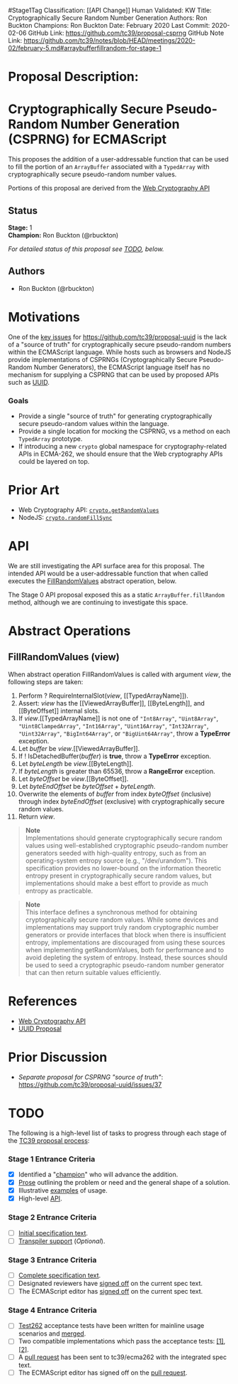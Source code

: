 #Stage1Tag
Classification: [[API Change]]
Human Validated: KW
Title: Cryptographically Secure Random Number Generation
Authors: Ron Buckton
Champions: Ron Buckton
Date: February 2020
Last Commit: 2020-02-06
GitHub Link: https://github.com/tc39/proposal-csprng
GitHub Note Link: https://github.com/tc39/notes/blob/HEAD/meetings/2020-02/february-5.md#arraybufferfillrandom-for-stage-1

# Proposal Description:
<!--#region:intro-->
# Cryptographically Secure Pseudo-Random Number Generation (CSPRNG) for ECMAScript

This proposes the addition of a user-addressable function that can be used to fill the 
portion of an `ArrayBuffer` associated with a `TypedArray` with cryptographically secure pseudo-random number values.

Portions of this proposal are derived from the [Web Cryptography API](https://w3c.github.io/webcrypto/#Crypto-method-getRandomValues)
<!--#endregion:intro-->

<!--#region:status-->
## Status

**Stage:** 1  
**Champion:** Ron Buckton (@rbuckton)  

_For detailed status of this proposal see [TODO](#todo), below._  
<!--#endregion:status-->

<!--#region:authors-->
## Authors

* Ron Buckton (@rbuckton)  
<!--#endregion:authors-->

<!--#region:motivations-->
# Motivations

One of the [key issues](https://github.com/tc39/proposal-uuid/issues/37) for https://github.com/tc39/proposal-uuid is the lack
of a "source of truth" for cryptographically secure pseudo-random numbers within the ECMAScript language. While hosts such as 
browsers and NodeJS provide implementations of CSPRNGs (Cryptographically Secure Pseudo-Random Number Generators), the ECMAScript
language itself has no mechanism for supplying a CSPRNG that can be used by proposed APIs such as [UUID](https://github.com/tc39/proposal-uuid).

### Goals

* Provide a single "source of truth" for generating cryptographically secure pseudo-random values within the language.
* Provide a single location for mocking the CSPRNG, vs a method on each `TypedArray` prototype.
* If introducing a new `crypto` global namespace for cryptography-related APIs in ECMA-262, we should ensure that the Web cryptography APIs could be layered on top.
<!--#endregion:motivations-->

<!--#region:prior-art-->
# Prior Art 

* Web Cryptography API: [`crypto.getRandomValues`](https://w3c.github.io/webcrypto/#Crypto-method-getRandomValues)
* NodeJS: [`crypto.randomFillSync`](https://nodejs.org/dist/latest-v13.x/docs/api/crypto.html#crypto_crypto_randomfillsync_buffer_offset_size)
<!--#endregion:prior-art-->

<!--#region:syntax-->
<!--
# Syntax

> TODO: Provide examples of syntax.

```js
```
-->
<!--#endregion:syntax-->

<!--#region:semantics-->
<!--
# Semantics

> TODO: Describe static and runtime semantics of the proposal.
-->
<!--#endregion:semantics-->

<!--#region:examples-->
<!--
# Examples

> TODO: Provide examples of the proposal.

-->
<!--#endregion:examples-->

<!--#region:api-->
# API

We are still investigating the API surface area for this proposal. The intended API would be a user-addressable function that when called executes the [FillRandomValues](#fillrandomvalues-view) abstract operation, below.

The Stage 0 API proposal exposed this as a static `ArrayBuffer.fillRandom` method, although we are continuing to investigate this space.

# Abstract Operations

## FillRandomValues (view)

When abstract operation FillRandomValues is called with argument _view_, the following steps are taken:

1. Perform ? RequireInternalSlot(_view_, \[\[TypedArrayName]]).
1. Assert: _view_ has the \[\[ViewedArrayBuffer]], \[\[ByteLength]], and \[\[ByteOffset\]\] internal slots.
1. If _view_.\[\[TypedArrayName]] is not one of `"Int8Array"`, `"Uint8Array"`, `"Uint8ClampedArray"`, `"Int16Array"`, `"Uint16Array"`, `"Int32Array"`, `"Uint32Array"`, `"BigInt64Array"`, or `"BigUint64Array"`, throw a **TypeError** exception.
1. Let _buffer_ be _view_.\[\[ViewedArrayBuffer]].
1. If ! IsDetachedBuffer(_buffer_) is **true**, throw a **TypeError** exception.
1. Let _byteLength_ be _view_.\[\[ByteLength]].
1. If _byteLength_ is greater than 65536, throw a **RangeError** exception.
1. Let _byteOffset_ be _view_.\[\[ByteOffset]].
1. Let _byteEndOffset_ be _byteOffset_ + _byteLength_.
1. Overwrite the elements of _buffer_ from index _byteOffset_ (inclusive) through index _byteEndOffset_ (exclusive) with cryptographically secure random values.
1. Return _view_.

> **Note**  
> Implementations should generate cryptographically secure random values using well-established cryptographic pseudo-random number generators seeded with high-quality entropy, such as from an operating-system entropy source (e.g., "/dev/urandom"). This specification provides no lower-bound on the information theoretic entropy present in cryptographically secure random values, but implementations should make a best effort to provide as much entropy as practicable.

> **Note**  
> This interface defines a synchronous method for obtaining cryptographically secure random values. While some devices and implementations may support truly random cryptographic number generators or provide interfaces that block when there is insufficient entropy, implementations are discouraged from using these sources when implementing getRandomValues, both for performance and to avoid depleting the system of entropy. Instead, these sources should be used to seed a cryptographic pseudo-random number generator that can then return suitable values efficiently.
<!--#endregion:api-->

<!--#region:grammar-->
<!--
# Grammar

> TODO: Provide the grammar for the proposal. Please use [grammarkdown][Grammarkdown] syntax in 
> fenced code blocks as grammarkdown is the grammar format used by ecmarkup.

```grammarkdown
```
-->
<!--#endregion:grammar-->

<!--#region:references-->
# References

* [Web Cryptography API](https://w3c.github.io/webcrypto/#Crypto-method-getRandomValues)
* [UUID Proposal](https://github.com/tc39/proposal-uuid)
<!--#endregion:references-->

<!--#region:prior-discussion-->
# Prior Discussion

* *Separate proposal for CSPRNG "source of truth"*: https://github.com/tc39/proposal-uuid/issues/37  
<!--#endregion:prior-discussion-->

<!--#region:todo-->
# TODO

The following is a high-level list of tasks to progress through each stage of the [TC39 proposal process](https://tc39.es/process-document/):

### Stage 1 Entrance Criteria

* [x] Identified a "[champion][Champion]" who will advance the addition.  
* [x] [Prose][Prose] outlining the problem or need and the general shape of a solution.  
* [x] Illustrative [examples][Examples] of usage.  
* [x] High-level [API][API].  

### Stage 2 Entrance Criteria

* [ ] [Initial specification text][Specification].  
* [ ] [Transpiler support][Transpiler] (_Optional_).  

### Stage 3 Entrance Criteria

* [ ] [Complete specification text][Specification].  
* [ ] Designated reviewers have [signed off][Stage3ReviewerSignOff] on the current spec text.  
* [ ] The ECMAScript editor has [signed off][Stage3EditorSignOff] on the current spec text.  

### Stage 4 Entrance Criteria

* [ ] [Test262](https://github.com/tc39/test262) acceptance tests have been written for mainline usage scenarios and [merged][Test262PullRequest].  
* [ ] Two compatible implementations which pass the acceptance tests: [\[1\]][Implementation1], [\[2\]][Implementation2].  
* [ ] A [pull request][Ecma262PullRequest] has been sent to tc39/ecma262 with the integrated spec text.  
* [ ] The ECMAScript editor has signed off on the [pull request][Ecma262PullRequest].  
<!--#endregion:todo-->

[Process]: https://tc39.es/process-document/
[Proposals]: https://github.com/tc39/proposals/
[Grammarkdown]: http://github.com/rbuckton/grammarkdown#readme
[Champion]: #status
[Prose]: #motivations
[Examples]: #examples
[API]: #api
[Specification]: https://tc39.es/proposal-csprng/
[Transpiler]: #todo
[Stage3ReviewerSignOff]: #todo
[Stage3EditorSignOff]: #todo
[Test262PullRequest]: #todo
[Implementation1]: #todo
[Implementation2]: #todo
[Ecma262PullRequest]: #todo

